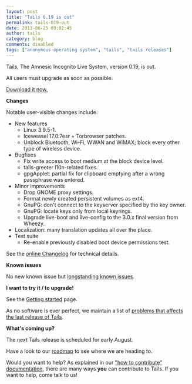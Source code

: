 ```yaml
---
layout: post
title: "Tails 0.19 is out"
permalink: tails-019-out
date: 2013-06-25 09:02:45
author: tails
category: blog
comments: disabled
tags: ["anonymous operating system", "tails", "tails releases"]
---
```


Tails, The Amnesic Incognito Live System, version 0.19, is out.

All users must upgrade as soon as possible.

[Download it now.](https://tails.boum.org/download/)

**Changes**

Notable user-visible changes include:

-   New features
    -   Linux 3.9.5-1.
    -   Iceweasel 17.0.7esr + Torbrowser patches.
    -   Unblock Bluetooth, Wi-Fi, WWAN and WiMAX; block every other type of wireless device.
-   Bugfixes
    -   Fix write access to boot medium at the block device level.
    -   tails-greeter l10n-related fixes.
    -   gpgApplet: partial fix for clipboard emptying after a wrong passphrase was entered.
-   Minor improvements
    -   Drop GNOME proxy settings.
    -   Format newly created persistent volumes as ext4.
    -   GnuPG: don't connect to the keyserver specified by the key owner.
    -   GnuPG: locate keys only from local keyrings.
    -   Upgrade live-boot and live-config to the 3.0.x final version from Wheezy.
-   Localization: many translation updates all over the place.
-   Test suite
    -   Re-enable previously disabled boot device permissions test.

See the [online Changelog](https://git-tails.immerda.ch/tails/plain/debian/changelog?id=0.19) for technical details.

**Known issues**

No new known issue but [longstanding known issues](https://tails.boum.org/support/known_issues/).

**I want to try it / to upgrade!**

See the [Getting started](https://tails.boum.org/getting_started/) page.

As no software is ever perfect, we maintain a list of [problems that affects the last release of Tails](https://tails.boum.org/support/known_issues/).

**What's coming up?**

The next Tails release is scheduled for early August.

Have a look to our [roadmap](https://tails.boum.org/contribute/roadmap/) to see where we are heading to.

Would you want to help? As explained in our ["how to contribute" documentation](https://tails.boum.org/contribute/), there are many ways **you** can contribute to Tails. If you want to help, come talk to us!
